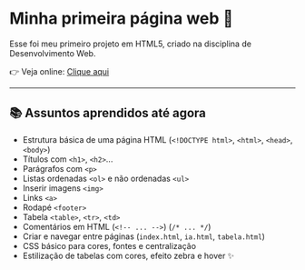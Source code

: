 # Minha primeira página web 🌸
Esse foi meu primeiro projeto em HTML5, criado na disciplina de Desenvolvimento Web.  

👉 Veja online: [Clique aqui](https://maria-n-v-borges.github.io/Primeira-pagina-web/)

---

## 📚 Assuntos aprendidos até agora
- Estrutura básica de uma página HTML (`<!DOCTYPE html>`, `<html>`, `<head>`, `<body>`)  
- Títulos com `<h1>`, `<h2>`...  
- Parágrafos com `<p>`  
- Listas ordenadas `<ol>` e não ordenadas `<ul>`  
- Inserir imagens `<img>`  
- Links `<a>`  
- Rodapé `<footer>`
- Tabela `<table>`, `<tr>`, `<td>`
- Comentários em HTML (`<!-- ... -->`) (` /* ... */ `)
- Criar e navegar entre páginas (`index.html`, `ia.html`, `tabela.html`)  
- CSS básico para cores, fontes e centralização  
- Estilização de tabelas com cores, efeito zebra e hover ✨ 
